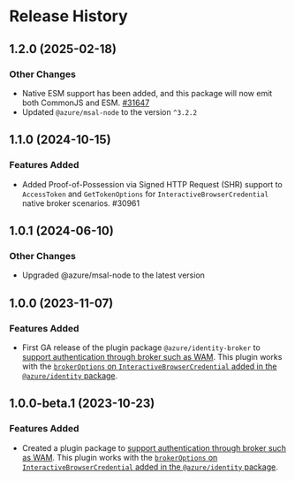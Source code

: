 # Release History

## 1.2.0 (2025-02-18)

### Other Changes

- Native ESM support has been added, and this package will now emit both CommonJS and ESM. [#31647](https://github.com/Azure/azure-sdk-for-js/pull/31647)
- Updated `@azure/msal-node` to the version `^3.2.2`

## 1.1.0 (2024-10-15)

### Features Added

- Added Proof-of-Possession via Signed HTTP Request (SHR) support to `AccessToken` and `GetTokenOptions` for `InteractiveBrowserCredential` native broker scenarios. #30961

## 1.0.1 (2024-06-10)

### Other Changes

- Upgraded @azure/msal-node to the latest version

## 1.0.0 (2023-11-07)

### Features Added

- First GA release of the plugin package `@azure/identity-broker` to [support authentication through broker such as WAM](https://learn.microsoft.com/entra/identity-platform/scenario-desktop-acquire-token-wam). This plugin works with the [`brokerOptions` on `InteractiveBrowserCredential` added in the `@azure/identity` package](https://github.com/Azure/azure-sdk-for-js/pull/26091/).

## 1.0.0-beta.1 (2023-10-23)

### Features Added

- Created a plugin package to [support authentication through broker such as WAM](https://learn.microsoft.com/entra/identity-platform/scenario-desktop-acquire-token-wam). This plugin works with the [`brokerOptions` on `InteractiveBrowserCredential` added in the `@azure/identity` package](https://github.com/Azure/azure-sdk-for-js/pull/26091).
